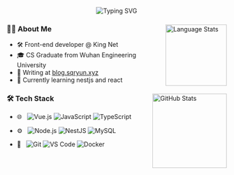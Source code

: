 <p align="center">
  <img src="https://readme-typing-svg.herokuapp.com?font=Mooli&pause=1000&color=fd8c73&width=240&height=30&lines=hello!" alt="Typing SVG" />
</p>

<div>
  <img height="140px" align="right" src="https://github-readme-stats.vercel.app/api/top-langs/?username=qiaorui-shi&layout=compact&langs_count=8&theme=buefy&title_color=fd8c73&text_color=333333&bg_color=ffffff&hide=html,css" alt="Language Stats" />
  
  ### 👦🏻 About Me
  - 🛠️ Front-end developer @ King Net  
  - 🎓 CS Graduate from Wuhan Engineering University  
  - 📝 Writing at [blog.sqryun.xyz](https://blog.sqryun.xyz/)
  - 🌱 Currently learning nestjs and react
</div>

<div>
  <img height="170px" align="right" src="https://github-readme-stats.vercel.app/api?username=qiaorui-shi&show_icons=true&theme=buefy&title_color=fd8c73&text_color=333333&bg_color=ffffff&icon_color=333333&include_all_commits=true" alt="GitHub Stats" />
  
  ### 🛠️ Tech Stack  
- 🌐 &nbsp;
  ![Vue.js](https://img.shields.io/badge/Vue.js-35495E?style=flat&logo=vuedotjs&logoColor=4FC08D)
  ![JavaScript](https://img.shields.io/badge/JavaScript-35495E?style=flat&logo=javascript&logoColor=F7DF1E)
  ![TypeScript](https://img.shields.io/badge/TypeScript-35495E?style=flat&logo=typescript&logoColor=3178C6)

- ⚙️ &nbsp; 
  ![Node.js](https://img.shields.io/badge/Node.js-35495E?style=flat&logo=node.js&logoColor=339933)
  ![NestJS](https://img.shields.io/badge/NestJS-35495E?style=flat&logo=nestjs&logoColor=E0234E)
  ![MySQL](https://img.shields.io/badge/MySQL-35495E?style=flat&logo=mysql&logoColor=4479A1)
  
- 🔧 &nbsp;
  ![Git](https://img.shields.io/badge/Git-35495E?style=flat&logo=git&logoColor=F05032)
  ![VS Code](https://img.shields.io/badge/VS_Code-35495E?style=flat&logo=visual-studio-code&logoColor=007ACC)
  ![Docker](https://img.shields.io/badge/Docker-35495E?style=flat&logo=docker&logoColor=2496ED)
</div>
